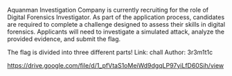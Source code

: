Aquanman Investigation Company is currently recruiting for the role of Digital Forensics Investigator. As part of the application process, candidates are required to complete a challenge designed to assess their skills in digital forensics. Applicants will need to investigate a simulated attack, analyze the provided evidence, and submit the flag.

The flag is divided into three different parts! Link: chall Author: 3r3m1t1c

https://drive.google.com/file/d/1_pfVtaS1oMeiWd9dgqLP97yiLfD60Sih/view
